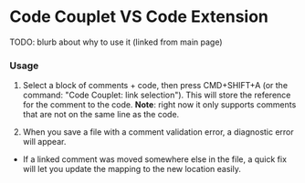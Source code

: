 # Code Couplet VS Code Extension

TODO: blurb about why to use it (linked from main page)

### Usage

1. Select a block of comments + code, then press CMD+SHIFT+A (or the command: "Code Couplet: link selection"). This will store the reference for the comment to the code. **Note**: right now it only supports comments that are not on the same line as the code.
<!-- Is that note still true? -->
2. When you save a file with a comment validation error, a diagnostic error will appear.

- If a linked comment was moved somewhere else in the file, a quick fix will let you update the mapping to the new location easily.
